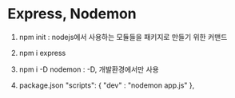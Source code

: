 # Express, Nodemon

1. npm init : nodejs에서 사용하는 모듈들을 패키지로 만들기 위한 커맨드

2. npm i express 

3. npm i -D nodemon : -D, 개발환경에서만 사용

4. package.json 
  "scripts": {
    "dev" : "nodemon app.js" <!-- npm run dev : app.js 실행 -->
  },



  